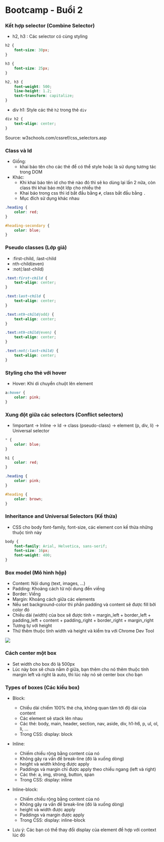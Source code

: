 # Bootcamp - Buổi 2


### Kết hợp selector (Combine Selector)
- h2, h3 : Các selector có cùng styling


```css
h2 {
	font-size: 30px;
}

h3 {
	font-size: 25px;
}

h2, h3 {
	font-weight: 500;
	line-height: 1.2;
	text-transform: capitalize;
}
```

- div h1: Style các thẻ `h2` trong thẻ `div`

```css
div h2 {
	text-align: center;
}
```

Source: w3schools.com/cssref/css_selectors.asp



### Class và Id
- Giống: 
	-  khai báo tên cho các thẻ để có thể style hoặc là sử dụng tương tác trong DOM
- Khác:
	- Khi khai báo tên id cho thẻ nào đó thì sẽ ko dùng lại lần 2 nữa, còn class thì khai báo một lớp cho nhiều thẻ
	- Khai báo trong css thì id bắt đầu bằng `#`, class bắt đầu bằng `.`
	- Mục đích sử dụng khác nhau

```css
.heading {
	color: red;
} 

#heading-secondary {
	color: blue;
}
```

### Pseudo classes (Lớp giả)
- :first-child, :last-child
- nth-child(even)
- :not(:last-child)

```css
.text:first-child {
	text-align: center;
}

.text:last-child {
	text-align: center;
}

.text:nth-child(odd) {
	text-align: center;
}

.text:nth-child(even) {
	text-align: center;
}

.text:not(:last-child) {
	text-align: center;
}
```



### Styling cho thẻ với hover
- Hover: Khi di chuyển chuột lên element

```css
a:hover {
	color: pink;
}
```

### Xung đột giữa các selectors (Conflict selectors)
- !important -> Inline -> Id -> class (pseudo-class) -> element (p, div, li) -> Universal selector

```css
* {
	color: blue;
}

h1 {
	color: red;
}

.heading {
	color: pink;
}

#heading {
	color: brown;
}
```

### Inheritance and Universal Selectors (Kế thừa)
- CSS cho body font-family, font-size, các element con kế thừa những thuộc tính này

```css
body {
	font-family: Arial, Helvetica, sans-serif;
	font-size: 16px;
	font-weight: 400;
}
```


### Box model (Mô hình hộp)
- Content: Nội dung (text, images, ...)
- Padding: Khoảng cách từ nội dung đến viềng
- Border: Viềng
- Margin: Khoảng cách giữa các elements
- Nếu set background-color thì phần padding và content sẽ được fill bởi color đó
- Chiều dài (width) của box sẽ được tính = margin_left + border_left + padding_left + content + padding_right + border_right + margin_right
- Tương tự với height
- Thử thêm thuộc tính width và height và kiểm tra với Chrome Dev Tool

![](https://i.imgur.com/q12Urb9.png)

### Cách center một box
- Set width cho box đó là 500px
- Lúc này box sẽ chưa nằm ở giữa, bạn thêm cho nó thêm thuộc tính margin left và right là auto, thì lúc này nó sẽ center box cho bạn

### Types of boxes (Các kiểu box)
- Block:
	- Chiều dài chiếm 100% thẻ cha, không quan tâm tới độ dài của content
	- Các element sẽ stack lên nhau
	- Các thẻ: body, main, header, section, nav, aside, div, h1-h6, p, ul, ol, li, ...
	- Trong CSS: display: block

- Inline:
	- Chiếm chiều rộng bằng content của nó
	- Không gây ra vấn đề break-line (đó là xuống dòng)
	- height và width không được apply
	- Paddings và margin chỉ được apply theo chiều ngang (left và right)
	- Các thẻ: a, img, strong, button, span
	- Trong CSS: display: inline

- Inline-block:
	- Chiếm chiều rộng bằng content của nó
	- Không gây ra vấn đề break-line (đó là xuống dòng)
	- height và width được apply
	- Paddings và margin được apply
	- Trong CSS: display: inline-block

- Lưu ý: Các bạn có thể thay đổi display của element để hợp với context lúc đó
